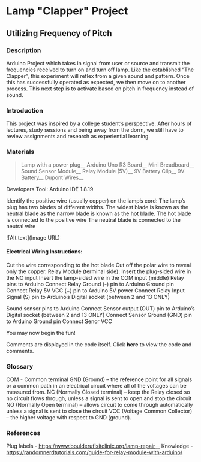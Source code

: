 
# Lamp "Clapper" Project

## Utilizing Frequency of Pitch

### Description
Arduino Project which takes in signal from user or source and transmit the frequencies received to turn on and turn off lamp.
Like the established “The Clapper”, this experiment will reflex from a given sound and pattern. Once this has successfully operated as expected, we then move on to another process. This next step is to activate based on pitch in frequency instead of sound.

### Introduction
This project was inspired by a college student’s perspective. After hours of lectures, study sessions and being away from the dorm, we still have to review assignments and research as experiential learning.

### Materials
> Lamp with a power plug__
> Arduino Uno R3 Board__
> Mini Breadboard__
> Sound Sensor Module__
> Relay Module (5V)__
> 9V  Battery Clip__
> 9V  Battery__
> Dupont Wires__

Developers Tool: Arduino IDE 1.8.19


Identify the positive wire (usually copper) on the lamp’s cord:
The lamp’s plug has two blades of different widths. The widest blade is known as the neutral blade as the narrow blade is known as the hot blade.
The hot blade is connected to the positive wire
The neutral blade is connected to the neutral wire

![Alt text](Image URL)

#### Electrical Wiring Instructions:

Cut the wire corresponding to the hot blade
Cut off the polar wire  to reveal only the copper.
Relay Module (terminal side): 
Insert the plug-sided wire in the NO input 
Insert the lamp-sided wire in the COM input (middle)
Relay pins to Arduino
Connect Relay Ground (-) pin to Arduino Ground pin
Connect Relay 5V VCC  (+) pin to Arduino 5V power
Connect Relay Input Signal (S) pin to Arduino’s Digital socket (between 2 and 13 ONLY)

Sound sensor pins to Arduino
Connect Sensor output (OUT) pin to Arduino’s Digital socket (between 2 and 13 ONLY)
Connect Sensor Ground (GND) pin to Arduino Ground pin
Connect Senor VCC

You may now begin the fun!

Comments are displayed in the code itself. Click __here__ to view the code and comments.

### Glossary

COM - Common terminal
GND (Ground) – the reference point for all signals or a common path in an electrical circuit where all of the voltages can be measured from.
NC (Normally Closed terminal)  – keep the Relay closed so no circuit flows through, unless a signal is sent to open and stop the circuit
NO (Normally Open terminal) – allows circuit to come through automatically unless a signal is sent to close the circuit
VCC (Voltage Common Collector) – the higher voltage with respect to GND (ground). 

### References

Plug labels - https://www.boulderufixitclinic.org/lamp-repair__
Knowledge - https://randomnerdtutorials.com/guide-for-relay-module-with-arduino/


